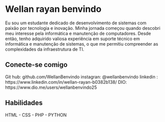 <h1>Wellan rayan benvindo</h1>

<p>Eu sou um estudante dedicado de desenvolvimento de sistemas com paixão por tecnologia e inovação. Minha jornada começou quando descobri meu interesse pela informática e manutenção de computadores. Desde então, tenho adquirido valiosa experiência em suporte técnico em informática e manutenção de sistemas, o que me permitiu compreender as complexidades da infraestrutura de TI.</p>

<h2> Conecte-se comigo </h2>

<p>
    Git hub: github.com/WellanBenvindo
    instagran: @wellanbenvindo
    linkedin : https://www.linkedin.com/in/wellan-rayan-b0382b138/
    DIO: https://www.dio.me/users/wellanbenvindo25

 </p>

 <h2> Habilidades </h2>

 <p>HTML - CSS - PHP - PYTHON </p>

